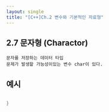 ```yaml
---
layout: single
title: "[C++]Ch.2 변수와 기본적인 자료형"
---
```


## 2.7 문자형 (Charactor)
    문자를 저장하는 데이터 타입
    문제가 발생할 가능성이있는 변수 char이 있다.

## 

## 예시
```c++

}
```

